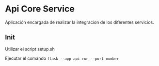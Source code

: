 # Api Core Service
Aplicación encargada de realizar la integracion de los diferentes servicios.

## Init
Utilizar el script setup.sh

Ejecutar el comando `flask --app api run --port number`
